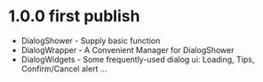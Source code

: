 # 1.0.0 first publish

* DialogShower - Supply basic function
* DialogWrapper - A Convenient Manager for DialogShower
* DialogWidgets - Some frequently-used dialog ui: Loading, Tips, Confirm/Cancel alert …
